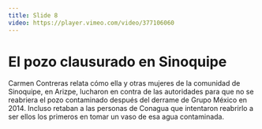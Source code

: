 ```yaml
---
title: Slide 8
video: https://player.vimeo.com/video/377106060
---
```


# El pozo clausurado en Sinoquipe

Carmen Contreras relata cómo ella y otras mujeres de la comunidad de Sinoquipe, en Arizpe, lucharon en contra de las autoridades para que no se reabriera el pozo contaminado después del derrame de Grupo México en 2014. Incluso retaban a las personas de Conagua que intentaron reabrirlo a ser ellos los primeros en tomar un vaso de esa agua contaminada. 
